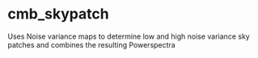 # cmb_skypatch
Uses Noise variance maps to determine low and high noise variance sky patches and combines the resulting Powerspectra
